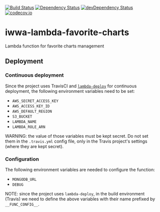 [![Build Status](https://travis-ci.org/innowatio/iwwa-lambda-favorite-charts.svg?branch=master)](https://travis-ci.org/innowatio/iwwa-lambda-favorite-charts)
[![Dependency Status](https://david-dm.org/innowatio/iwwa-lambda-favorite-charts.svg)](https://david-dm.org/innowatio/iwwa-lambda-favorite-charts)
[![devDependency Status](https://david-dm.org/innowatio/iwwa-lambda-favorite-charts/dev-status.svg)](https://david-dm.org/innowatio/iwwa-lambda-favorite-charts#info=devDependencies)
[![codecov.io](https://codecov.io/github/innowatio/iwwa-lambda-favorite-charts/coverage.svg?branch=master)](https://codecov.io/github/innowatio/iwwa-lambda-favorite-charts?branch=master)

# iwwa-lambda-favorite-charts

Lambda function for favorite charts management


## Deployment

### Continuous deployment

Since the project uses TravisCI and
[`lambda-deploy`](https://github.com/innowatio/lambda-deploy/) for continuous
deployment, the following environment variables need to be set:

- `AWS_SECRET_ACCESS_KEY`
- `AWS_ACCESS_KEY_ID`
- `AWS_DEFAULT_REGION`
- `S3_BUCKET`
- `LAMBDA_NAME`
- `LAMBDA_ROLE_ARN`

WARNING: the value of those variables must be kept secret. Do not set them in
the `.travis.yml` config file, only in the Travis project's settings (where they
are kept secret).

### Configuration

The following environment variables are needed to configure the function:

- `MONGODB_URL`
- `DEBUG`

NOTE: since the project uses `lambda-deploy`, in the build environment (Travis)
we need to define the above variables with their name prefixed by
`__FUNC_CONFIG__`.
